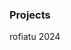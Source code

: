 <html>
<head>
  <title>Rofiatu's Portfolio</title>
</head>
<body>
  <h3>Projects</h3>
  <footer>rofiatu 2024</footer>
</body>
</html>